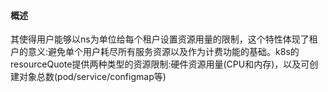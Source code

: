 #### 概述
其使得用户能够以ns为单位给每个租户设置资源用量的限制，这个特性体现了租户的意义:避免单个用户耗尽所有服务资源以及作为计费功能的基础。k8s的resourceQuote提供两种类型的资源限制:硬件资源用量(CPU和内存)，以及可创建对象总数(pod/service/configmap等)

